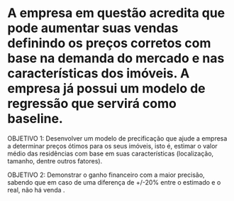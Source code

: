 ﻿# A empresa em questão acredita que pode aumentar suas vendas definindo os preços corretos com base na demanda do mercado e nas características dos imóveis. A empresa já possui um modelo de regressão que servirá como baseline.

OBJETIVO 1: Desenvolver um modelo de precificação que ajude a empresa a determinar preços ótimos para os seus imóveis, isto é, estimar o valor médio das residências com base em suas características (localização, tamanho, dentre outros fatores).

OBJETIVO 2: Demonstrar o ganho financeiro com a maior precisão, sabendo que em caso de uma diferença de +/-20% entre o estimado e o real, não há venda .
